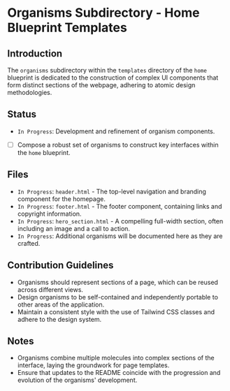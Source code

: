 # Organisms Subdirectory - Home Blueprint Templates

## Introduction
The `organisms` subdirectory within the `templates` directory of the `home` blueprint is dedicated to the construction of complex UI components that form distinct sections of the webpage, adhering to atomic design methodologies.

## Status
- `In Progress`: Development and refinement of organism components.
- [ ] Compose a robust set of organisms to construct key interfaces within the `home` blueprint.

## Files
- `In Progress`: `header.html` - The top-level navigation and branding component for the homepage.
- `In Progress`: `footer.html` - The footer component, containing links and copyright information.
- `In Progress`: `hero_section.html` - A compelling full-width section, often including an image and a call to action.
- `In Progress`: Additional organisms will be documented here as they are crafted.

## Contribution Guidelines
- Organisms should represent sections of a page, which can be reused across different views.
- Design organisms to be self-contained and independently portable to other areas of the application.
- Maintain a consistent style with the use of Tailwind CSS classes and adhere to the design system.

## Notes
- Organisms combine multiple molecules into complex sections of the interface, laying the groundwork for page templates.
- Ensure that updates to the README coincide with the progression and evolution of the organisms' development.
